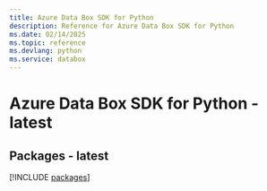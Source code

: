 ```yaml
---
title: Azure Data Box SDK for Python
description: Reference for Azure Data Box SDK for Python
ms.date: 02/14/2025
ms.topic: reference
ms.devlang: python
ms.service: databox
---
```

# Azure Data Box SDK for Python - latest
## Packages - latest
[!INCLUDE [packages](data-box-index.md)]